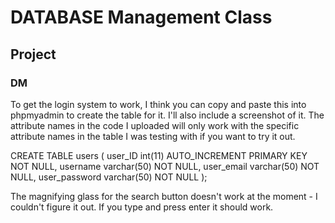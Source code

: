 # DATABASE Management Class
## Project
### DM

To get the login system to work, I think you can copy and paste this into phpmyadmin to create the table for it. I'll also include a screenshot of it. The attribute names in the code I uploaded will only work with the specific attribute names in the table I was testing with if you want to try it out.

CREATE TABLE users (
  user_ID int(11) AUTO_INCREMENT PRIMARY KEY NOT NULL,
  username varchar(50) NOT NULL,
  user_email varchar(50) NOT NULL,
  user_password varchar(50) NOT NULL
);

The magnifying glass for the search button doesn't work at the moment - I couldn't figure it out. If you type and press enter it should work.
